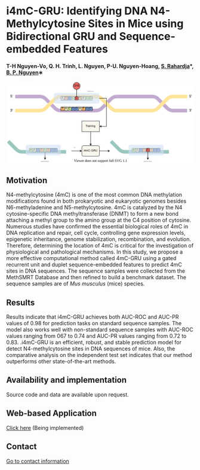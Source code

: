 # i4mC-GRU: Identifying DNA N4-Methylcytosine Sites in Mice using Bidirectional GRU and Sequence-embedded Features


#### T-H Nguyen-Vo, Q. H. Trinh, L. Nguyen, P-U. Nguyen-Hoang, [S. Rahardja](http://www.susantorahardja.com/)*, [B. P. Nguyen](https://homepages.ecs.vuw.ac.nz/~nguyenb5/about.html)∗

![alt text](https://github.com/mldlproject/2022-i4mC-GRU/blob/main/i4mC_GRU_abs0.svg)

## Motivation
N4-methylcytosine (4mC) is one of the most common DNA methylation modifications found in both prokaryotic and eukaryotic genomes
besides N6-methyladenine and N5-methylcytosine. 4mC is catalyzed by the N4 cytosine-specific DNA methyltransferase (DNMT) to form a new bond attaching
a methyl group to the amino group at the C4 position of cytosine. Numerous studies have confirmed the essential biological roles of 4mC in DNA replication and 
repair, cell cycle, controlling gene expression levels, epigenetic inheritance, genome stabilization, recombination, and evolution. Therefore, determining the
location of 4mC is critical for the investigation of physiological and pathological mechanisms. In this study, we propose a more effective computational method
called 4mC-GRU using a gated recurrent unit and duplet sequence-embedded features to predict 4mC sites in DNA sequences. The sequence samples were collected from 
the MethSMRT Database and then refined to build a benchmark dataset. The sequence samples are of *Mus musculus* (mice) species. 

## Results
Results indicate that i4mC-GRU achieves both AUC-ROC and AUC-PR values of 0.98 for prediction tasks on standard sequence samples. The model also works
well with non-standard sequence samples with AUC-ROC values ranging from 067 to 0.74 and AUC-PR values ranging from 0.72 to 0.83. .i4mC-GRU is an efficient, robust, 
and stable prediction model for detect N4-methylcytosine sites in DNA sequences of mice. Also, the comparative analysis on the independent test set indicates that our
method outperforms other state-of-the-art methods.

## Availability and implementation
Source code and data are available upon request. 

## Web-based Application
[Click here](http://13.238.182.15:888/) (Being implemented)

## Contact 
[Go to contact information](https://homepages.ecs.vuw.ac.nz/~nguyenb5/contact.html)
